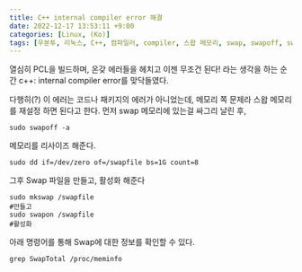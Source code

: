 ```yaml
---
title: C++ internal compiler error 해결
date: 2022-12-17 13:53:11 +9:00
categories: [Linux, (Ko)]
tags: [우분투, 리눅스, C++, 컴파일러, compiler, 스왑 메모리, swap, swapoff, swapfile]
---
```





열심히 PCL을 빌드하며, 온갖 에러들을 헤치고 이젠 무조건 된다! 라는 생각을 하는 순간
c++: internal compiler error를 맞닥들였다.

다행히(?) 이 에러는 코드나 패키지의 에러가 아니었는데, 메모리 쪽 문제라 스왑 메모리를 재설정 하면 된다고 한다.
먼저 swap 메모리에 있는걸 싸그리 날린 후,
```
sudo swapoff -a
```

메모리를 리사이즈 해준다.
```
sudo dd if=/dev/zero of=/swapfile bs=1G count=8
```

그후 Swap 파일을 만들고, 활성화 해준다


```
sudo mkswap /swapfile
#만들고
sudo swapon /swapfile
#활성화
```



아래 명령어를 통해 Swap에 대한 정보를 확인할 수 있다.
```
grep SwapTotal /proc/meminfo
```
